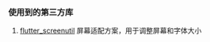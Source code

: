 ### 使用到的第三方库

1. [flutter_screenutil](https://pub.dev/packages/flutter_screenutil) 屏幕适配方案，用于调整屏幕和字体大小
